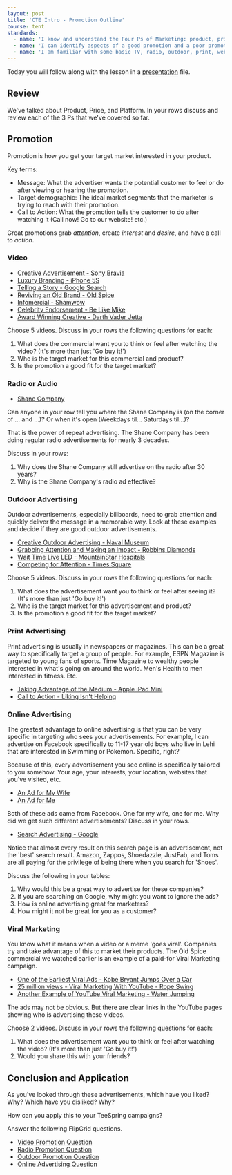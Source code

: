 ```yaml
---
layout: post
title: 'CTE Intro - Promotion Outline'
course: tent
standards:
  - name: 'I know and understand the Four Ps of Marketing: product, price, platform, promotion.'
  - name: 'I can identify aspects of a good promotion and a poor promotion.'
  - name: 'I am familiar with some basic TV, radio, outdoor, print, web, native, and viral promotion strategies'
---
```


Today you will follow along with the lesson in a [presentation](https://dl.dropboxusercontent.com/u/74616/intro/tresx%20promotion%20deck/assets/player/KeynoteDHTMLPlayer.html#0) file. 

## Review

We've talked about Product, Price, and Platform. In your rows discuss and review each of the 3 Ps that we've covered so far.

## Promotion

Promotion is how you get your target market interested in your product. 

Key terms: 
- Message: What the advertiser wants the potential customer to feel or do after viewing or hearing the promotion. 
- Target demographic: The ideal market segments that the marketer is trying to reach with their promotion. 
- Call to Action: What the promotion tells the customer to do after watching it (Call now! Go to our website! etc.) 

Great promotions grab *attention*, create *interest* and *desire*, and have a call to *action*.

### Video

* [Creative Advertisement - Sony Bravia](https://dl.dropboxusercontent.com/u/74616/intro/tresx%20promotion%20deck/assets/player/KeynoteDHTMLPlayer.html#11)
* [Luxury Branding - iPhone 5S](https://dl.dropboxusercontent.com/u/74616/intro/tresx%20promotion%20deck/assets/player/KeynoteDHTMLPlayer.html#14)
* [Telling a Story - Google Search](https://dl.dropboxusercontent.com/u/74616/intro/tresx%20promotion%20deck/assets/player/KeynoteDHTMLPlayer.html#17)
* [Reviving an Old Brand - Old Spice](https://dl.dropboxusercontent.com/u/74616/intro/tresx%20promotion%20deck/assets/player/KeynoteDHTMLPlayer.html#20)
* [Infomercial - Shamwow](https://dl.dropboxusercontent.com/u/74616/intro/tresx%20promotion%20deck/assets/player/KeynoteDHTMLPlayer.html#23)
* [Celebrity Endorsement - Be Like Mike](https://dl.dropboxusercontent.com/u/74616/intro/tresx%20promotion%20deck/assets/player/KeynoteDHTMLPlayer.html#26)
* [Award Winning Creative - Darth Vader Jetta](https://dl.dropboxusercontent.com/u/74616/intro/tresx%20promotion%20deck/assets/player/KeynoteDHTMLPlayer.html#29)

Choose 5 videos. Discuss in your rows the following questions for each:

1. What does the commercial want you to think or feel after watching the video? (It's more than just 'Go buy it!')
2. Who is the target market for this commercial and product?
3. Is the promotion a good fit for the target market? 

### Radio or Audio

* [Shane Company](https://dl.dropboxusercontent.com/u/74616/intro/tresx%20promotion%20deck/assets/player/KeynoteDHTMLPlayer.html#32)

Can anyone in your row tell you where the Shane Company is (on the corner of ... and ...)? Or when it's open (Weekdays til... Saturdays til...)?

That is the power of repeat advertising. The Shane Company has been doing regular radio advertisements for nearly 3 decades.

Discuss in your rows:

1. Why does the Shane Company still advertise on the radio after 30 years?
2. Why is the Shane Company's radio ad effective?

### Outdoor Advertising

Outdoor advertisements, especially billboards, need to grab attention and quickly deliver the message in a memorable way. Look at these examples and decide if they are good outdoor advertisements.

* [Creative Outdoor Advertising - Naval Museum](https://dl.dropboxusercontent.com/u/74616/intro/tresx%20promotion%20deck/assets/player/KeynoteDHTMLPlayer.html#34)
* [Grabbing Attention and Making an Impact - Robbins Diamonds](https://dl.dropboxusercontent.com/u/74616/intro/tresx%20promotion%20deck/assets/player/KeynoteDHTMLPlayer.html#36)
* [Wait Time Live LED - MountainStar Hospitals](https://dl.dropboxusercontent.com/u/74616/intro/tresx%20promotion%20deck/assets/player/KeynoteDHTMLPlayer.html#38)
* [Competing for Attention - Times Square](https://dl.dropboxusercontent.com/u/74616/intro/tresx%20promotion%20deck/assets/player/KeynoteDHTMLPlayer.html#40)

Choose 5 videos. Discuss in your rows the following questions for each:

1. What does the advertisement want you to think or feel after seeing it? (It's more than just 'Go buy it!')
2. Who is the target market for this advertisement and product?
3. Is the promotion a good fit for the target market? 

### Print Advertising

Print advertising is usually in newspapers or magazines. This can be a great way to specifically target a group of people. For example, ESPN Magazine is targeted to young fans of sports. Time Magazine to wealthy people interested in what's going on around the world. Men's Health to men interested in fitness. Etc.

* [Taking Advantage of the Medium - Apple iPad Mini](https://dl.dropboxusercontent.com/u/74616/intro/tresx%20promotion%20deck/assets/player/KeynoteDHTMLPlayer.html#43)
* [Call to Action - Liking Isn't Helping](https://dl.dropboxusercontent.com/u/74616/intro/tresx%20promotion%20deck/assets/player/KeynoteDHTMLPlayer.html#45)

### Online Advertising

The greatest advantage to online advertising is that you can be very specific in targeting who sees your advertisements. For example, I can advertise on Facebook specifically to 11-17 year old boys who live in Lehi that are interested in Swimming or Pokemon. Specific, right?

Because of this, every advertisement you see online is specifically tailored to you somehow. Your age, your interests, your location, websites that you've visited, etc.

* [An Ad for My Wife](https://dl.dropboxusercontent.com/u/74616/intro/tresx%20promotion%20deck/assets/player/KeynoteDHTMLPlayer.html#48)
* [An Ad for Me](https://dl.dropboxusercontent.com/u/74616/intro/tresx%20promotion%20deck/assets/player/KeynoteDHTMLPlayer.html#49)

Both of these ads came from Facebook. One for my wife, one for me. Why did we get such different advertisements? Discuss in your rows.

* [Search Advertising - Google](https://dl.dropboxusercontent.com/u/74616/intro/tresx%20promotion%20deck/assets/player/KeynoteDHTMLPlayer.html#50)

Notice that almost every result on this search page is an advertisement, not the 'best' search result. Amazon, Zappos, Shoedazzle, JustFab, and Toms are all paying for the privilege of being there when you search for 'Shoes'.

Discuss the following in your tables:

1. Why would this be a great way to advertise for these companies?
2. If you are searching on Google, why might you want to ignore the ads?
3. How is online advertising great for marketers?
4. How might it not be great for you as a customer?

### Viral Marketing

You know what it means when a video or a meme 'goes viral'. Companies try and take advantage of this to market their products. The Old Spice commercial we watched earlier is an example of a paid-for Viral Marketing campaign.

* [One of the Earliest Viral Ads - Kobe Bryant Jumps Over a Car](https://dl.dropboxusercontent.com/u/74616/intro/tresx%20promotion%20deck/assets/player/KeynoteDHTMLPlayer.html#55)
* [25 million views - Viral Marketing With YouTube - Rope Swing](https://dl.dropboxusercontent.com/u/74616/intro/tresx%20promotion%20deck/assets/player/KeynoteDHTMLPlayer.html#61)
* [Another Example of YouTube Viral Marketing - Water Jumping](https://dl.dropboxusercontent.com/u/74616/intro/tresx%20promotion%20deck/assets/player/KeynoteDHTMLPlayer.html#64)

The ads may not be obvious. But there are clear links in the YouTube pages showing who is advertising these videos.

Choose 2 videos. Discuss in your rows the following questions for each:

1. What does the advertisement want you to think or feel after watching the video? (It's more than just 'Go buy it!')
2. Would you share this with your friends?

## Conclusion and Application

As you've looked through these advertisements, which have you liked? Why? Which have you disliked? Why?

How can you apply this to your TeeSpring campaigns?

Answer the following FlipGrid questions.

* [Video Promotion Question](http://flipgrid.com/#b673dbcb)
* [Radio Promotion Question](http://flipgrid.com/#dda4c828)
* [Outdoor Promotion Question](http://flipgrid.com/#f838eb58)
* [Online Advertising Question](http://flipgrid.com/#fd5c3342)